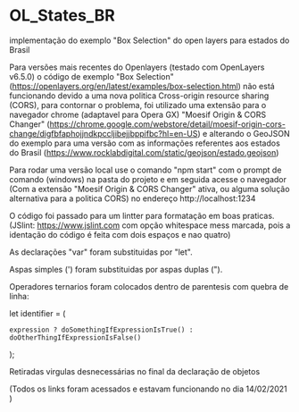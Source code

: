 # OL_States_BR
 implementação do exemplo "Box Selection" do open layers para estados do Brasil
 
Para versões mais recentes do Openlayers (testado com OpenLayers v6.5.0) o código de exemplo "Box Selection" (https://openlayers.org/en/latest/examples/box-selection.html) não está funcionando devido a uma nova politica Cross-origin resource sharing (CORS), para contornar o problema, foi utilizado uma extensão para o navegador chrome (adaptavel para Opera GX) "Moesif Origin & CORS Changer" (https://chrome.google.com/webstore/detail/moesif-origin-cors-change/digfbfaphojjndkpccljibejjbppifbc?hl=en-US) e alterando o GeoJSON do exemplo para uma versão com as informações referentes aos estados do Brasil (https://www.rocklabdigital.com/static/geojson/estado.geojson)

Para rodar uma versão local use o comando "npm start" com o prompt de comando (windows) na pasta do projeto
e em seguida acesse o navegador (Com a extensão "Moesif Origin & CORS Changer" ativa, ou alguma solução alternativa para a politica CORS) no endereço http://localhost:1234

O código foi passado para um lintter para formatação em boas praticas. (JSlint: https://www.jslint.com com opção whitespace mess marcada, pois a identação do código é feita com dois espaços e nao quatro)

As declarações "var" foram substituidas por "let".

Aspas simples (') foram substituidas por aspas duplas (").

Operadores ternarios foram colocados dentro de parentesis com quebra de linha:

let identifier = (

    expression ? doSomethingIfExpressionIsTrue() : doOtherThingIfExpressionIsFalse()
    
  );
  
Retiradas virgulas desnecessárias no final da declaração de objetos



(Todos os links foram acessados e estavam funcionando no dia 14/02/2021 )

